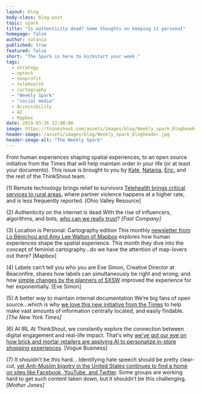 ```yaml
---
layout: blog
body-class: blog-post
topic: spark
title: "Is authenticity dead? Some thoughts on keeping it personal"
homepage: false
author: natania
published: true
featured: false
short: "The Spark is here to kickstart your week."
tags:
  - strategy
  - nptech
  - nonprofit
  - telehealth
  - cartography
  - "Weekly Spark"
  - "social media"
  - Accessibility
  - AI
  - Mapbox
date: 2019-03-26 12:00:00
image: https://thinkshout.com/assets/images/blog/Weekly_spark_blogheader.jpg
header-image: /assets/images/blog/Weekly_spark_blogheader.jpg
header-image-alt: "The Weekly Spark"
---
```

From human experiences shaping spatial experiences, to an open source initiative from the Times that will help maintain order in your life (or at least your documents). This issue is brought to you by [Kate](https://thinkshout.com/team/kate/), [Natania](https://thinkshout.com/team/natania/), [Eric](https://thinkshout.com/team/eric/), and the rest of the ThinkShout team.

(1) Remote technology brings relief to survivors
[Telehealth brings critical services to rural areas](https://ohiovalleyresource.org/2019/03/01/serving-survivors-in-rural-states-telemedicine-brings-treatment-for-sexual-abuse/?utm_source=Solutions+Story+Tracker&cid=pt), where partner violence happens at a higher rate, and is less frequently reported. [Ohio Valley Resource]

(2) Authenticity on the internet is dead
With the rise of influencers, algorithms, and bots, [who can we really trust](https://www.fastcompany.com/90317715/how-internet-popularity-killed-authenticity)? _[Fast Company]_

(3) Location is Personal: Cartography edition
This monthly [newsletter from Lo Bénichou and Amy Lee Walton of Mapbox](https://blog.mapbox.com/location-is-personal-issue-3-march-2019-a386534e8560) explores how human experiences shape the spatial experience. This month they dive into the concept of feminist cartography...do we have the attention of map-lovers out there? [Mapbox]

(4) Labels can’t tell you who you are
Eve Simon, Creative Director at Beaconfire, shares how labels can simultaneously be right and wrong; and how [simple changes by the planners of SXSW](https://medium.com/@naieve/perfectly-imperfect-6eaffe739462?sk=118122d52cc0191bb576ac739659170b) improved the experience for her exponentially. [Eve Simon]

(5) A better way to maintain internal documentation
We’re big fans of open source...which is why [we love this new initiative from the Times](https://open.nytimes.com/we-built-a-collaborative-documentation-site-deploy-your-own-with-the-push-of-a-button-134de99c42fc) to help make vast amounts of information centrally located, and easily findable. _[The New York Times]_

(6) AI IRL
At ThinkShout, we constantly explore the connection between digital engagement and real-life impact. That's why [we've got our eye on how brick and mortar retailers are applying AI to personalize in-store shopping experiences](https://www.voguebusiness.com/technology/artificial-intelligence-physical-stores-kering-nike-alibaba). [Vogue Business]

(7) It shouldn’t be _this_ hard…
Identifying hate speech should be pretty clear-cut, [yet Anti-Muslim bigotry in the United States continues to find a home on sites like Facebook, YouTube, and Twitter](https://www.motherjones.com/politics/2019/03/new-zealand-attack-underscores-social-media-sites-tolerance-of-anti-muslim-content/). Some groups are working hard to get such content taken down, but it shouldn’t be this challenging. _[Mother Jones]_
